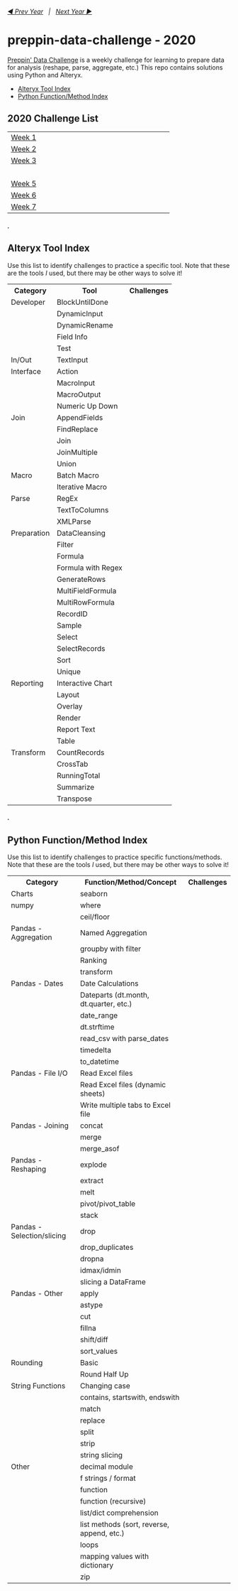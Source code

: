 <h6><a href="..\2019\README.md">◀  Prev Year</a>&nbsp;&nbsp;&nbsp;|&nbsp;&nbsp;&nbsp;<a href="..\2021\README.md">Next Year  ▶</a></h6>

# preppin-data-challenge - 2020

[Preppin' Data Challenge](https://preppindata.blogspot.com/) is a weekly challenge for learning to prepare data for analysis (reshape, parse, aggregate, etc.) This repo contains solutions using Python and Alteryx.

* [Alteryx Tool Index](#alteryx-index)
* [Python Function/Method Index](#python-index)

## 2020 Challenge List

<table>
  <tr>
    <td><a href="preppin-data-2020-01/README.md">Week 1</a>&nbsp;&nbsp;&nbsp;&nbsp;&nbsp;&nbsp;</td>
    <td><!--<a href="preppin-data-2020-08/README.md">Week 8</a>-->&nbsp;&nbsp;&nbsp;&nbsp;&nbsp;&nbsp;</td>
    <td><!--<a href="preppin-data-2020-15/README.md">Week 15</a>-->&nbsp;&nbsp;&nbsp;&nbsp;&nbsp;</td>
    <td><!--<a href="preppin-data-2020-22/README.md">Week 22</a>-->&nbsp;&nbsp;&nbsp;&nbsp;&nbsp;</td>
    <td><!--<a href="preppin-data-2020-29/README.md">Week 29</a>-->&nbsp;&nbsp;&nbsp;&nbsp;&nbsp;</td>
    <td><!--<a href="preppin-data-2020-36/README.md">Week 36</a>-->&nbsp;&nbsp;&nbsp;&nbsp;&nbsp;</td>
    <td><!--<a href="preppin-data-2020-43/README.md">Week 43</a>-->&nbsp;&nbsp;&nbsp;&nbsp;&nbsp;</td>
    <td><!--<a href="preppin-data-2020-50/README.md">Week 50</a>-->&nbsp;&nbsp;&nbsp;&nbsp;&nbsp;</td>
  </tr>
  <tr>
    <td><a href="preppin-data-2020-02/README.md">Week 2</a>&nbsp;&nbsp;&nbsp;&nbsp;&nbsp;&nbsp;</td>
    <td><!--<a href="preppin-data-2020-09/README.md">Week 9</a>-->&nbsp;&nbsp;&nbsp;&nbsp;&nbsp;&nbsp;</td>
    <td><!--<a href="preppin-data-2020-16/README.md">Week 16</a>-->&nbsp;&nbsp;&nbsp;&nbsp;&nbsp;</td>
    <td><!--<a href="preppin-data-2020-23/README.md">Week 23</a>-->&nbsp;&nbsp;&nbsp;&nbsp;&nbsp;</td>
    <td><!--<a href="preppin-data-2020-30/README.md">Week 30</a>-->&nbsp;&nbsp;&nbsp;&nbsp;&nbsp;</td>
    <td><!--<a href="preppin-data-2020-37/README.md">Week 37</a>-->&nbsp;&nbsp;&nbsp;&nbsp;&nbsp;</td>
    <td><!--<a href="preppin-data-2020-44/README.md">Week 44</a>-->&nbsp;&nbsp;&nbsp;&nbsp;&nbsp;</td>
    <td><!--<a href="preppin-data-2020-51/README.md">Week 51</a>-->&nbsp;&nbsp;&nbsp;&nbsp;&nbsp;</td>
  </tr>
  <tr>
    <td><a href="preppin-data-2020-03/README.md">Week 3</a>&nbsp;&nbsp;&nbsp;&nbsp;&nbsp;&nbsp;</td>
    <td><!--<a href="preppin-data-2020-10/README.md">Week 10</a>-->&nbsp;&nbsp;&nbsp;&nbsp;&nbsp;</td>
    <td><!--<a href="preppin-data-2020-17/README.md">Week 17</a>-->&nbsp;&nbsp;&nbsp;&nbsp;&nbsp;</td>
    <td><!--<a href="preppin-data-2020-24/README.md">Week 24</a>-->&nbsp;&nbsp;&nbsp;&nbsp;&nbsp;</td>
    <td><!--<a href="preppin-data-2020-31/README.md">Week 31</a>-->&nbsp;&nbsp;&nbsp;&nbsp;&nbsp;</td>
    <td><!--<a href="preppin-data-2020-38/README.md">Week 38</a>-->&nbsp;&nbsp;&nbsp;&nbsp;&nbsp;</td>
    <td><!--<a href="preppin-data-2020-45/README.md">Week 45</a>-->&nbsp;&nbsp;&nbsp;&nbsp;&nbsp;</td>
    <td><!--<a href="preppin-data-2020-52/README.md">Week 52</a>-->&nbsp;&nbsp;&nbsp;&nbsp;&nbsp;</td>
  </tr>
  <tr>
    <td><!--<a href="preppin-data-2020-04/README.md">Week 4</a>-->&nbsp;&nbsp;&nbsp;&nbsp;&nbsp;&nbsp;</td>
    <td><!--<a href="preppin-data-2020-11/README.md">Week 11</a>-->&nbsp;&nbsp;&nbsp;&nbsp;&nbsp;</td>
    <td><!--<a href="preppin-data-2020-18/README.md">Week 18</a>-->&nbsp;&nbsp;&nbsp;&nbsp;&nbsp;</td>
    <td><!--<a href="preppin-data-2020-25/README.md">Week 25</a>-->&nbsp;&nbsp;&nbsp;&nbsp;&nbsp;</td>
    <td><!--<a href="preppin-data-2020-32/README.md">Week 32</a>-->&nbsp;&nbsp;&nbsp;&nbsp;&nbsp;</td>
    <td><!--<a href="preppin-data-2020-39/README.md">Week 39</a>-->&nbsp;&nbsp;&nbsp;&nbsp;&nbsp;</td>
    <td><!--<a href="preppin-data-2020-46/README.md">Week 46</a>-->&nbsp;&nbsp;&nbsp;&nbsp;&nbsp;</td>
    <td><!--<a href="preppin-data-2020-53/README.md">Week 53</a>-->&nbsp;&nbsp;&nbsp;&nbsp;&nbsp;</td>
  </tr>
  <tr>
    <td><a href="preppin-data-2020-05/README.md">Week 5</a>&nbsp;&nbsp;&nbsp;&nbsp;&nbsp;&nbsp;</td>
    <td><!--<a href="preppin-data-2020-12/README.md">Week 12</a>-->&nbsp;&nbsp;&nbsp;&nbsp;&nbsp;</td>
    <td><!--<a href="preppin-data-2020-19/README.md">Week 19</a>-->&nbsp;&nbsp;&nbsp;&nbsp;&nbsp;</td>
    <td><!--<a href="preppin-data-2020-26/README.md">Week 26</a>-->&nbsp;&nbsp;&nbsp;&nbsp;&nbsp;</td>
    <td><!--<a href="preppin-data-2020-33/README.md">Week 33</a>-->&nbsp;&nbsp;&nbsp;&nbsp;&nbsp;</td>
    <td><!--<a href="preppin-data-2020-40/README.md">Week 40</a>-->&nbsp;&nbsp;&nbsp;&nbsp;&nbsp;</td>
    <td><!--<a href="preppin-data-2020-47/README.md">Week 47</a>-->&nbsp;&nbsp;&nbsp;&nbsp;&nbsp;</td>
    <td></td>
  </tr>
  <tr>
    <td><a href="preppin-data-2020-06/README.md">Week 6</a>&nbsp;&nbsp;&nbsp;&nbsp;&nbsp;&nbsp;</td>
    <td><!--<a href="preppin-data-2020-13/README.md">Week 13</a>-->&nbsp;&nbsp;&nbsp;&nbsp;&nbsp;</td>
    <td><!--<a href="preppin-data-2020-20/README.md">Week 20</a>-->&nbsp;&nbsp;&nbsp;&nbsp;&nbsp;</td>
    <td><!--<a href="preppin-data-2020-27/README.md">Week 27</a>-->&nbsp;&nbsp;&nbsp;&nbsp;&nbsp;</td>
    <td><!--<a href="preppin-data-2020-34/README.md">Week 34</a>-->&nbsp;&nbsp;&nbsp;&nbsp;&nbsp;</td>
    <td><!--<a href="preppin-data-2020-41/README.md">Week 41</a>-->&nbsp;&nbsp;&nbsp;&nbsp;&nbsp;</td>
    <td><!--<a href="preppin-data-2020-48/README.md">Week 48</a>-->&nbsp;&nbsp;&nbsp;&nbsp;&nbsp;</td>
    <td></td>
  </tr>
  <tr>
    <td><a href="preppin-data-2020-07/README.md">Week 7</a>&nbsp;&nbsp;&nbsp;&nbsp;&nbsp;&nbsp;</td>
    <td><!--<a href="preppin-data-2020-14/README.md">Week 14</a>-->&nbsp;&nbsp;&nbsp;&nbsp;&nbsp;</td>
    <td><!--<a href="preppin-data-2020-21/README.md">Week 21</a>-->&nbsp;&nbsp;&nbsp;&nbsp;&nbsp;</td>
    <td><!--<a href="preppin-data-2020-28/README.md">Week 28</a>-->&nbsp;&nbsp;&nbsp;&nbsp;&nbsp;</td>
    <td><!--<a href="preppin-data-2020-35/README.md">Week 35</a>-->&nbsp;&nbsp;&nbsp;&nbsp;&nbsp;</td>
    <td><!--<a href="preppin-data-2020-42/README.md">Week 42</a>-->&nbsp;&nbsp;&nbsp;&nbsp;&nbsp;</td>
    <td><!--<a href="preppin-data-2020-49/README.md">Week 49</a>-->&nbsp;&nbsp;&nbsp;&nbsp;&nbsp;</td>
    <td></td>
  </tr>

</table>

##### .

## <a id="alteryx-index"></a>Alteryx Tool Index
Use this list to identify challenges to practice a specific tool. Note that these are the tools *I* used, but there may be other ways to solve it!

<table>
  <tr>
    <th>Category</th>
    <th>Tool</th>
    <th>Challenges</th>
  </tr>
  <tr>
    <td>Developer</td>
    <td>BlockUntilDone</td>
    <td>
	  <!--<!--<a href="preppin-data-2020-01/README.md">W01</a>-->&nbsp;&nbsp;&nbsp;
	</td>
  </tr>
  <tr>
    <td></td>
    <td>DynamicInput</td>
    <td>
      <!--<!--<a href="preppin-data-2020-01/README.md">W01</a>-->&nbsp;&nbsp;&nbsp;
    </td>
  </tr>
  <tr>
    <td></td>
    <td>DynamicRename</td>
    <td>
      <!--<!--<a href="preppin-data-2020-01/README.md">W01</a>-->&nbsp;&nbsp;&nbsp;
    </td>
  </tr>
  <tr>
    <td></td>
    <td>Field Info</td>
    <td>
      <!--<!--<a href="preppin-data-2020-01/README.md">W01</a>-->&nbsp;&nbsp;&nbsp;
    </td>
  </tr>
  <tr>
    <td></td>
    <td>Test</td>
    <td>
      <!--<!--<a href="preppin-data-2020-01/README.md">W01</a>-->&nbsp;&nbsp;&nbsp;
    </td>
  </tr>
  
  <tr>
    <td>In/Out</td>
    <td>TextInput</td>
    <td>
      <!--<!--<a href="preppin-data-2020-01/README.md">W01</a>-->&nbsp;&nbsp;&nbsp;
    </td>
  </tr>
  
  <tr>
    <td>Interface</td>
    <td>Action</td>
    <td>
      <!--<!--<a href="preppin-data-2020-01/README.md">W01</a>-->&nbsp;&nbsp;&nbsp;
    </td>
  </tr>
  <tr>
    <td></td>
    <td>MacroInput</td>
    <td>
      <!--<!--<a href="preppin-data-2020-01/README.md">W01</a>-->&nbsp;&nbsp;&nbsp;
    </td>
  </tr>
  <tr>
    <td></td>
    <td>MacroOutput</td>
    <td>
      <!--<!--<a href="preppin-data-2020-01/README.md">W01</a>-->&nbsp;&nbsp;&nbsp;
    </td>
  </tr>
  <tr>
    <td></td>
    <td>Numeric Up Down</td>
    <td>
      <!--<!--<a href="preppin-data-2020-01/README.md">W01</a>-->&nbsp;&nbsp;&nbsp;
    </td>
  </tr>
  
  <tr>
    <td>Join</td>
    <td>AppendFields</td>
    <td>
      <!--<!--<a href="preppin-data-2020-01/README.md">W01</a>-->&nbsp;&nbsp;&nbsp;
    </td>
  </tr>
  <tr>
    <td></td>
    <td>FindReplace</td>
    <td>
      <!--<!--<a href="preppin-data-2020-01/README.md">W01</a>-->&nbsp;&nbsp;&nbsp;
    </td>
  </tr>
  <tr>
    <td></td>
    <td>Join</td>
    <td>
      <!--<!--<a href="preppin-data-2020-01/README.md">W01</a>-->&nbsp;&nbsp;&nbsp;
    </td>
  </tr>
  <tr>
    <td></td>
    <td>JoinMultiple</td>
    <td>
      <!--<!--<a href="preppin-data-2020-01/README.md">W01</a>-->&nbsp;&nbsp;&nbsp;
    </td>
  </tr>
  <tr>
    <td></td>
    <td>Union</td>
    <td>
      <!--<!--<a href="preppin-data-2020-01/README.md">W01</a>-->&nbsp;&nbsp;&nbsp;
    </td>
  </tr>
  
  
  <tr>
    <td>Macro</td>
    <td>Batch Macro</td>
    <td>
      <!--<!--<a href="preppin-data-2020-01/README.md">W01</a>-->&nbsp;&nbsp;&nbsp;
    </td>
  </tr>
  <tr>
    <td></td>
    <td>Iterative Macro</td>
    <td>
      <!--<!--<a href="preppin-data-2020-01/README.md">W01</a>-->&nbsp;&nbsp;&nbsp;
    </td>
  </tr>
  
  
  <tr>
    <td>Parse</td>
    <td>RegEx</td>
    <td>
      <!--<!--<a href="preppin-data-2020-01/README.md">W01</a>-->&nbsp;&nbsp;&nbsp;
    </td>
  </tr>
  <tr>
    <td></td>
    <td>TextToColumns</td>
    <td>
      <!--<!--<a href="preppin-data-2020-01/README.md">W01</a>-->&nbsp;&nbsp;&nbsp;
    </td>
  </tr>
  <tr>
    <td></td>
    <td>XMLParse</td>
    <td>
      <!--<!--<a href="preppin-data-2020-01/README.md">W01</a>-->&nbsp;&nbsp;&nbsp;
    </td>
  </tr>
  
  <tr>
    <td>Preparation</td>
    <td>DataCleansing</td>
    <td>
      <!--<!--<a href="preppin-data-2020-01/README.md">W01</a>-->&nbsp;&nbsp;&nbsp;
    </td>
  </tr>
  <tr>
    <td></td>
    <td>Filter</td>
    <td>
      <!--<!--<a href="preppin-data-2020-01/README.md">W01</a>-->&nbsp;&nbsp;&nbsp;
    </td>
  </tr>
  <tr>
    <td></td>
    <td>Formula</td>
    <td>
      <!--<!--<a href="preppin-data-2020-01/README.md">W01</a>-->&nbsp;&nbsp;&nbsp;
    </td>
  </tr>
  <tr>
    <td></td>
    <td>Formula with Regex</td>
    <td>
      <!--<!--<a href="preppin-data-2020-01/README.md">W01</a>-->&nbsp;&nbsp;&nbsp;
    </td>
  </tr>
  <tr>
    <td></td>
    <td>GenerateRows</td>
    <td>
      <!--<!--<a href="preppin-data-2020-01/README.md">W01</a>-->&nbsp;&nbsp;&nbsp;
    </td>
  </tr>
  <tr>
    <td></td>
    <td>MultiFieldFormula</td>
    <td>
      <!--<!--<a href="preppin-data-2020-01/README.md">W01</a>-->&nbsp;&nbsp;&nbsp;
    </td>
  </tr>
  <tr>
    <td></td>
    <td>MultiRowFormula</td>
    <td>
      <!--<!--<a href="preppin-data-2020-01/README.md">W01</a>-->&nbsp;&nbsp;&nbsp;
    </td>
  </tr>
  <tr>
    <td></td>
    <td>RecordID</td>
    <td>
      <!--<!--<a href="preppin-data-2020-01/README.md">W01</a>-->&nbsp;&nbsp;&nbsp;
    </td>
  </tr>
  <tr>
    <td></td>
    <td>Sample</td>
    <td>
      <!--<!--<a href="preppin-data-2020-01/README.md">W01</a>-->&nbsp;&nbsp;&nbsp;
    </td>
  </tr>
  <tr>
    <td></td>
    <td>Select</td>
    <td>
      <!--<!--<a href="preppin-data-2020-01/README.md">W01</a>-->&nbsp;&nbsp;&nbsp;
    </td>
  </tr>
  <tr>
    <td></td>
    <td>SelectRecords</td>
    <td>
      <!--<!--<a href="preppin-data-2020-01/README.md">W01</a>-->&nbsp;&nbsp;&nbsp;
    </td>
  </tr>
  <tr>
    <td></td>
    <td>Sort</td>
    <td>
      <!--<!--<a href="preppin-data-2020-01/README.md">W01</a>-->&nbsp;&nbsp;&nbsp;
    </td>
  </tr>
  <tr>
    <td></td>
    <td>Unique</td>
    <td>
      <!--<!--<a href="preppin-data-2020-01/README.md">W01</a>-->&nbsp;&nbsp;&nbsp;
    </td>
  </tr>
  
  <tr>
    <td>Reporting</td>
    <td>Interactive Chart</td>
    <td>
      <!--<!--<a href="preppin-data-2020-01/README.md">W01</a>-->&nbsp;&nbsp;&nbsp;
    </td>
  </tr>
  <tr>
    <td></td>
    <td>Layout</td>
    <td>
      <!--<!--<a href="preppin-data-2020-01/README.md">W01</a>-->&nbsp;&nbsp;&nbsp;
    </td>
  </tr>
  <tr>
    <td></td>
    <td>Overlay</td>
    <td>
      <!--<!--<a href="preppin-data-2020-01/README.md">W01</a>-->&nbsp;&nbsp;&nbsp;
    </td>
  </tr>
  <tr>
    <td></td>
    <td>Render</td>
    <td>
      <!--<!--<a href="preppin-data-2020-01/README.md">W01</a>-->&nbsp;&nbsp;&nbsp;
    </td>
  </tr>
  <tr>
    <td></td>
    <td>Report Text</td>
    <td>
      <!--<!--<a href="preppin-data-2020-01/README.md">W01</a>-->&nbsp;&nbsp;&nbsp;
    </td>
  </tr>
  <tr>
    <td></td>
    <td>Table</td>
    <td>
      <!--<!--<a href="preppin-data-2020-01/README.md">W01</a>-->&nbsp;&nbsp;&nbsp;
    </td>
  </tr>
  
  <tr>
    <td>Transform</td>
    <td>CountRecords</td>
    <td>
      <!--<!--<a href="preppin-data-2020-01/README.md">W01</a>-->&nbsp;&nbsp;&nbsp;
    </td>
  </tr>
  <tr>
    <td></td>
    <td>CrossTab</td>
    <td>
      <!--<!--<a href="preppin-data-2020-01/README.md">W01</a>-->&nbsp;&nbsp;&nbsp;
    </td>
  </tr>
  <tr>
    <td></td>
    <td>RunningTotal</td>
    <td>
	  <!--<!--<a href="preppin-data-2020-01/README.md">W01</a>-->&nbsp;&nbsp;&nbsp;
	</td>
  </tr>
  <tr>
    <td></td>
    <td>Summarize</td>
    <td>
      <!--<!--<a href="preppin-data-2020-01/README.md">W01</a>-->&nbsp;&nbsp;&nbsp;
    </td>
  </tr>
  <tr>
    <td></td>
    <td>Transpose</td>
    <td>
	  <!--<!--<a href="preppin-data-2020-01/README.md">W01</a>-->&nbsp;&nbsp;&nbsp;
    </td>
  </tr>
</table>



##### .




## <a id="python-index"></a>Python Function/Method Index
Use this list to identify challenges to practice specific functions/methods. Note that these are the tools *I* used, but there may be other ways to solve it!

<table>
  <tr>
    <th>Category</th>
    <th>Function/Method/Concept</th>
    <th>Challenges</th>
  </tr>

  <!-- Charts -->
  <tr>
    <td>Charts</td>
    <td>seaborn</td>
    <td>
      <!--<!--<a href="preppin-data-2020-01/README.md">W01</a>-->&nbsp;&nbsp;&nbsp;
    </td>
  </tr>
  
  <!-- numpy -->
  <tr>
    <td>numpy</td>
    <td>where</td>
    <td>
      <!--<!--<a href="preppin-data-2020-01/README.md">W01</a>-->&nbsp;&nbsp;&nbsp;
    </td>
  </tr>
  <tr>
    <td></td>
    <td>ceil/floor</td>
    <td>
      <!--<!--<a href="preppin-data-2020-01/README.md">W01</a>-->&nbsp;&nbsp;&nbsp;
    </td>
  </tr>  
 
  <!-- Pandas - Aggregation -->
  <tr>
    <td>Pandas - Aggregation</td>
    <td>Named Aggregation</td>
    <td>
      <!--<!--<a href="preppin-data-2020-01/README.md">W01</a>-->&nbsp;&nbsp;&nbsp;
    </td>
  </tr>
  <tr>
    <td></td>
    <td>groupby with filter</td>
    <td>
      <!--<!--<a href="preppin-data-2020-01/README.md">W01</a>-->&nbsp;&nbsp;&nbsp;&nbsp;
    </td>
  </tr>
  <tr>
    <td></td>
    <td>Ranking</td>
    <td>
      <!--<!--<a href="preppin-data-2020-01/README.md">W01</a>-->&nbsp;&nbsp;&nbsp;
    </td>
  </tr>
  <tr>
    <td></td>
    <td>transform</td>
    <td>
      <!--<!--<a href="preppin-data-2020-01/README.md">W01</a>-->&nbsp;&nbsp;&nbsp;
    </td>
  </tr>
  
  <!-- Pandas - Dates -->
  <tr>
    <td>Pandas - Dates</td>
    <td>Date Calculations</td>
    <td>
      <!--<!--<a href="preppin-data-2020-01/README.md">W01</a>-->&nbsp;&nbsp;&nbsp;
    </td>
  </tr>
  <tr>
    <td></td>
    <td>Dateparts (dt.month, dt.quarter, etc.)</td>
    <td>
      <!--<!--<a href="preppin-data-2020-01/README.md">W01</a>-->&nbsp;&nbsp;&nbsp;
    </td>
  </tr>
  <tr>
    <td></td>
    <td>date_range</td>
    <td>
      <!--<!--<a href="preppin-data-2020-01/README.md">W01</a>-->&nbsp;&nbsp;&nbsp;
    </td>
  </tr>
  <tr>
    <td></td>
    <td>dt.strftime</td>
    <td>
      <!--<!--<a href="preppin-data-2020-01/README.md">W01</a>-->&nbsp;&nbsp;&nbsp;
    </td>
  </tr>
  <tr>
    <td></td>
    <td>read_csv with parse_dates</td>
    <td>
      <!--<!--<a href="preppin-data-2020-01/README.md">W01</a>-->&nbsp;&nbsp;&nbsp;
    </td>
  </tr>
  <tr>
    <td></td>
    <td>timedelta</td>
    <td>
      <!--<!--<a href="preppin-data-2020-01/README.md">W01</a>-->&nbsp;&nbsp;&nbsp;
    </td>
  </tr>
  <tr>
    <td></td>
    <td>to_datetime</td>
    <td>
      <!--<!--<a href="preppin-data-2020-01/README.md">W01</a>-->&nbsp;&nbsp;&nbsp;
    </td>
  </tr>
  
  <!-- Pandas - File I/O -->
  <tr>
    <td>Pandas - File I/O</td>
    <td>Read Excel files</td>
    <td>
      <!--<!--<a href="preppin-data-2020-01/README.md">W01</a>-->&nbsp;&nbsp;&nbsp;
    </td>
  </tr>
  <tr>
    <td></td>
    <td>Read Excel files (dynamic sheets)</td>
    <td>
      <!--<!--<a href="preppin-data-2020-01/README.md">W01</a>-->&nbsp;&nbsp;&nbsp;
    </td>
  </tr>
  <tr>
    <td></td>
    <td>Write multiple tabs to Excel file</td>
    <td>
      <!--<!--<a href="preppin-data-2020-01/README.md">W01</a>-->&nbsp;&nbsp;&nbsp;
    </td>
  </tr>
  
  <!-- Pandas - Joining -->
  <tr>
    <td>Pandas - Joining</td>
    <td>concat</td>
    <td>
      <!--<!--<a href="preppin-data-2020-01/README.md">W01</a>-->&nbsp;&nbsp;&nbsp;
    </td>
  </tr>
  <tr>
    <td></td>
    <td>merge</td>
    <td>
      <!--<!--<a href="preppin-data-2020-01/README.md">W01</a>-->&nbsp;&nbsp;&nbsp;
    </td>
  </tr>
  <tr>
    <td></td>
    <td>merge_asof</td>
    <td>
      <!--<!--<a href="preppin-data-2020-01/README.md">W01</a>-->&nbsp;&nbsp;&nbsp;
    </td>
  </tr>
  
  <!-- Pandas - Reshaping -->
  <tr>
    <td>Pandas - Reshaping</td>
    <td>explode</td>
    <td>
      <!--<!--<a href="preppin-data-2020-01/README.md">W01</a>-->&nbsp;&nbsp;&nbsp;
    </td>
  </tr>
  <tr>
    <td></td>
    <td>extract</td>
    <td>
      <!--<!--<a href="preppin-data-2020-01/README.md">W01</a>-->&nbsp;&nbsp;&nbsp;
    </td>
  </tr>
  <tr>
    <td></td>
    <td>melt</td>
    <td>
      <!--<!--<a href="preppin-data-2020-01/README.md">W01</a>-->&nbsp;&nbsp;&nbsp;
    </td>
  </tr>
  <tr>
    <td></td>
    <td>pivot/pivot_table</td>
    <td>
	  <!--<!--<a href="preppin-data-2020-01/README.md">W01</a>-->&nbsp;&nbsp;&nbsp;
	</td>
  </tr>
  <tr>
    <td></td>
    <td>stack</td>
    <td>
	  <!--<!--<a href="preppin-data-2020-01/README.md">W01</a>-->&nbsp;&nbsp;&nbsp;
	</td>
  </tr>
  
  <!-- Pandas - Selection -->
  <tr>
    <td>Pandas - Selection/slicing</td>
    <td>drop</td>
    <td>
      <!--<!--<a href="preppin-data-2020-01/README.md">W01</a>-->&nbsp;&nbsp;&nbsp;
    </td>
  </tr>
  <tr>
    <td></td>
    <td>drop_duplicates</td>
    <td>
      <!--<!--<a href="preppin-data-2020-01/README.md">W01</a>-->&nbsp;&nbsp;&nbsp;
    </td>
  </tr>
  <tr>
    <td></td>
    <td>dropna</td>
    <td>
	  <!--<!--<a href="preppin-data-2020-01/README.md">W01</a>-->&nbsp;&nbsp;&nbsp;
	</td>
  </tr>
  <tr>
    <td></td>
    <td>idmax/idmin</td>
    <td>
      <!--<!--<a href="preppin-data-2020-01/README.md">W01</a>-->&nbsp;&nbsp;&nbsp;
    </td>
  </tr>
  <tr>
    <td></td>
    <td>slicing a DataFrame</td>
    <td>
      <!--<!--<a href="preppin-data-2020-01/README.md">W01</a>-->&nbsp;&nbsp;&nbsp;
    </td>
  </tr>
  
  <!-- Pandas - Other -->
  <tr>
    <td>Pandas - Other</td>
    <td>apply</td>
    <td>
	  <!--<!--<a href="preppin-data-2020-01/README.md">W01</a>-->&nbsp;&nbsp;&nbsp;
	</td>
  </tr>
  <tr>
    <td></td>
    <td>astype</td>
    <td>
      <!--<!--<a href="preppin-data-2020-01/README.md">W01</a>-->&nbsp;&nbsp;&nbsp;
    </td>
  </tr>  
  <tr>
    <td></td>
    <td>cut</td>
    <td>
	  <!--<!--<a href="preppin-data-2020-01/README.md">W01</a>-->&nbsp;&nbsp;&nbsp
	</td>
  </tr>  
  <tr>
    <td></td>
    <td>fillna</td>
    <td>
	  <!--<!--<a href="preppin-data-2020-01/README.md">W01</a>-->&nbsp;&nbsp;&nbsp;
	</td>
  </tr>
  <tr>
    <td></td>
    <td>shift/diff</td>
    <td>
      <!--<!--<a href="preppin-data-2020-01/README.md">W01</a>-->&nbsp;&nbsp;&nbsp;
    </td>    
  <tr>
    <td></td>
    <td>sort_values</td>
    <td>
      <!--<!--<a href="preppin-data-2020-01/README.md">W01</a>-->&nbsp;&nbsp;&nbsp;
    </td>
  </tr>
  
  <!-- Rounding -->
  <tr>
    <td>Rounding</td>
    <td>Basic</td>
    <td>
      <!--<!--<a href="preppin-data-2020-01/README.md">W01</a>-->&nbsp;&nbsp;&nbsp;
    </td>
  </tr>
  <tr>
    <td></td>
    <td>Round Half Up</td>
    <td>
	  <!--<!--<a href="preppin-data-2020-01/README.md">W01</a>-->&nbsp;&nbsp;&nbsp;
	</td>
  </tr>
  
  <!-- String Functions -->
  <tr>
    <td>String Functions</td>
    <td>Changing case</td>
    <td>
      <!--<!--<a href="preppin-data-2020-01/README.md">W01</a>-->&nbsp;&nbsp;&nbsp;
    </td>
  </tr>
  <tr>
    <td></td>
    <td>contains, startswith, endswith</td>
    <td>
      <!--<!--<a href="preppin-data-2020-01/README.md">W01</a>-->&nbsp;&nbsp;&nbsp;
    </td>
  </tr>
  <tr>
    <td></td>
    <td>match</td>
    <td>
	  <!--<!--<a href="preppin-data-2020-01/README.md">W01</a>-->&nbsp;&nbsp;&nbsp;
	</td>
  </tr>
  <tr>
    <td></td>
    <td>replace</td>
    <td>
      <!--<!--<a href="preppin-data-2020-01/README.md">W01</a>-->&nbsp;&nbsp;&nbsp;
    </td>
  </tr>
  <tr>
    <td></td>
    <td>split</td>
    <td>
      <!--<!--<a href="preppin-data-2020-01/README.md">W01</a>-->&nbsp;&nbsp;&nbsp;
    </td>
  </tr>
  <tr>
    <td></td>
    <td>strip</td>
    <td>
      <!--<!--<a href="preppin-data-2020-01/README.md">W01</a>-->&nbsp;&nbsp;&nbsp;
    </td>
  </tr>
  <tr>
    <td></td>
    <td>string slicing</td>
    <td>
      <!--<!--<a href="preppin-data-2020-01/README.md">W01</a>-->&nbsp;&nbsp;&nbsp;
    </td>
  </tr>
  
  <!-- Other -->
  <tr>
    <td>Other</td>
    <td>decimal module</td>
    <td>
	  <!--<!--<a href="preppin-data-2020-01/README.md">W01</a>-->&nbsp;&nbsp;&nbsp;
	</td>
  </tr>
  <tr>
    <td></td>
    <td>f strings / format</td>
    <td>
	  <!--<!--<a href="preppin-data-2020-01/README.md">W01</a>-->&nbsp;&nbsp;&nbsp;
	</td>
  </tr>
  <tr>
    <td></td>
    <td>function</td>
    <td>
	  <!--<!--<a href="preppin-data-2020-01/README.md">W01</a>-->&nbsp;&nbsp;&nbsp;
	</td>
  </tr>
  <tr>
    <td></td>
    <td>function (recursive)</td>
    <td>
	  <!--<!--<a href="preppin-data-2020-01/README.md">W01</a>-->&nbsp;&nbsp;&nbsp;
	</td>
  </tr>
  <tr>
    <td></td>
    <td>list/dict comprehension</td>
    <td>
      <!--<!--<a href="preppin-data-2020-01/README.md">W01</a>-->&nbsp;&nbsp;&nbsp;
    </td>
  </tr>
    <tr>
    <td></td>
    <td>list methods (sort, reverse, append, etc.)</td>
    <td>
      <!--<!--<a href="preppin-data-2020-01/README.md">W01</a>-->&nbsp;&nbsp;&nbsp;
    </td>
  </tr>
  <tr>
    <td></td>
    <td>loops</td>
    <td>
      <!--<!--<a href="preppin-data-2020-01/README.md">W01</a>-->&nbsp;&nbsp;&nbsp;
    </td>
  </tr>
  <tr>
    <td></td>
    <td>mapping values with dictionary</td>
    <td>
      <!--<!--<a href="preppin-data-2020-01/README.md">W01</a>-->&nbsp;&nbsp;&nbsp;
    </td>
  </tr>
  <tr>
    <td></td>
    <td>zip</td>
    <td>
	  <!--<!--<a href="preppin-data-2020-01/README.md">W01</a>-->&nbsp;&nbsp;&nbsp;
	</td>
  </tr>

</table>
